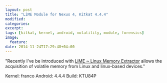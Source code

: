 ```yaml
---
layout: post
title: "LiME Module for Nexus 4, Kitkat 4.4.4"
modified:
categories: 
excerpt:
tags: [kitkat, kernel, android, volatility, module, forensics]
image:
  feature:
date: 2014-11-24T17:29:48+04:00
---
```


"Recently I've be introduced with [LiME ~ Linux Memory Extractor](https://github.com/504ensicsLabs/LiME) allows the acquisition of volatile memory from Linux and linux-based devices."

Kernel: franco
Android: 4.4.4 
Build: KTU84P 

